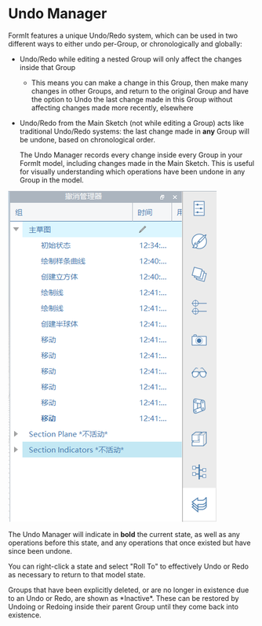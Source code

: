 # Undo Manager

FormIt features a unique Undo/Redo system, which can be used in two different ways to either undo per-Group, or chronologically and globally:

* Undo/Redo while editing a nested Group will only affect the changes inside that Group
  * This means you can make a change in this Group, then make many changes in other Groups, and return to the original Group and have the option to Undo the last change made in this Group without affecting changes made more recently, elsewhere
* Undo/Redo from the Main Sketch \(not while editing a Group\) acts like traditional Undo/Redo systems: the last change made in **any** Group will be undone, based on chronological order.

  The Undo Manager records every change inside every Group in your FormIt model, including changes made in the Main Sketch. This is useful for visually understanding which operations have been undone in any Group in the model.

![](../.gitbook/assets/undo-manager.png)

The Undo Manager will indicate in **bold** the current state, as well as any operations before this state, and any operations that once existed but have since been undone.

You can right-click a state and select "Roll To" to effectively Undo or Redo as necessary to return to that model state.

Groups that have been explicitly deleted, or are no longer in existence due to an Undo or Redo, are shown as \*Inactive\*. These can be restored by Undoing or Redoing inside their parent Group until they come back into existence.

